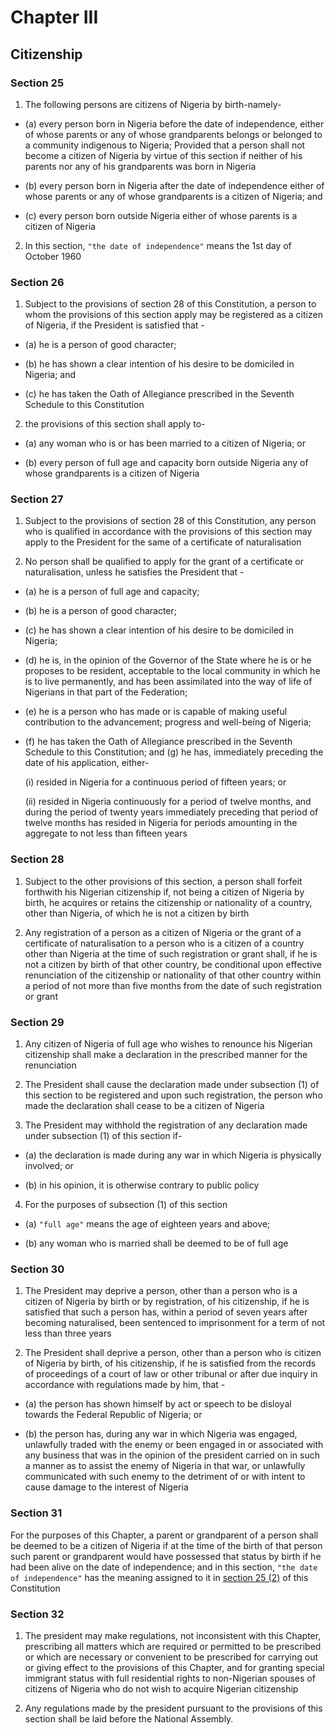 # Chapter III

## Citizenship

### Section 25

1. The following persons are citizens of Nigeria by birth-namely-

- (a) every person born in Nigeria before the date of independence, either of whose parents or any of whose grandparents belongs or belonged to a community indigenous to Nigeria; Provided that a person shall not become a citizen of Nigeria by virtue of this section if neither of his parents nor any of his grandparents was born in Nigeria

- (b) every person born in Nigeria after the date of independence either of whose parents or any of whose grandparents is a citizen of Nigeria; and

- (c) every person born outside Nigeria either of whose parents is a citizen of Nigeria

2. In this section, `"the date of independence"` means the 1st day of October 1960

### Section 26

1. Subject to the provisions of section 28 of this Constitution, a person to whom the provisions of this section apply may be registered as a citizen of Nigeria, if the President is satisfied that -

- (a) he is a person of good character;

- (b) he has shown a clear intention of his desire to be domiciled in Nigeria; and

- (c) he has taken the Oath of Allegiance prescribed in the Seventh Schedule to this Constitution

2. the provisions of this section shall apply to-

- (a) any woman who is or has been married to a citizen of Nigeria; or

- (b) every person of full age and capacity born outside Nigeria any of whose grandparents is a citizen of Nigeria

### Section 27

1. Subject to the provisions of section 28 of this Constitution, any person who is qualified in accordance with the provisions of this section may apply to the President for the same of a certificate of naturalisation

2. No person shall be qualified to apply for the grant of a certificate or naturalisation, unless he satisfies the President that -

- (a) he is a person of full age and capacity;

- (b) he is a person of good character;

- (c) he has shown a clear intention of his desire to be domiciled in Nigeria;

- (d) he is, in the opinion of the Governor of the State where he is or he proposes to be resident, acceptable to the local community in which he is to live permanently, and has been assimilated into the way of life of Nigerians in that part of the Federation;

- (e) he is a person who has made or is capable of making useful contribution to the advancement; progress and well-being of Nigeria;

- (f) he has taken the Oath of Allegiance prescribed in the Seventh Schedule to this Constitution; and (g) he has, immediately preceding the date of his application, either-

    (i) resided in Nigeria for a continuous period of fifteen years; or

    (ii) resided in Nigeria continuously for a period of twelve months, and during the period of twenty years immediately preceding that period of twelve months has resided in Nigeria for periods amounting in the aggregate to not less than fifteen years

### Section 28

1. Subject to the other provisions of this section, a person shall forfeit forthwith his Nigerian citizenship if, not being a citizen of Nigeria by birth, he acquires or retains the citizenship or nationality of a country, other than Nigeria, of which he is not a citizen by birth

2. Any registration of a person as a citizen of Nigeria or the grant of a certificate of naturalisation to a person who is a citizen of a country other than Nigeria at the time of such registration or grant shall, if he is not a citizen by birth of that other country, be conditional upon effective renunciation of the citizenship or nationality of that other country within a period of not more than five months from the date of such registration or grant

### Section 29

1. Any citizen of Nigeria of full age who wishes to renounce his Nigerian citizenship shall make a declaration in the prescribed manner for the renunciation

2. The President shall cause the declaration made under subsection (1) of this section to be registered and upon such registration, the person who made the declaration shall cease to be a citizen of Nigeria

3. The President may withhold the registration of any declaration made under subsection (1) of this section if-

- (a) the declaration is made during any war in which Nigeria is physically involved; or

- (b) in his opinion, it is otherwise contrary to public policy

4. For the purposes of subsection (1) of this section

- (a) `"full age"` means the age of eighteen years and above;

- (b) any woman who is married shall be deemed to be of full age

### Section 30

1. The President may deprive a person, other than a person who is a citizen of Nigeria by birth or by registration, of his citizenship, if he is satisfied that such a person has, within a period of seven years after becoming naturalised, been sentenced to imprisonment for a term of not less than three years

2. The President shall deprive a person, other than a person who is citizen of Nigeria by birth, of his citizenship, if he is satisfied from the records of proceedings of a court of law or other tribunal or after due inquiry in accordance with regulations made by him, that -

- (a) the person has shown himself by act or speech to be disloyal towards the Federal Republic of Nigeria; or

- (b) the person has, during any war in which Nigeria was engaged, unlawfully traded with the enemy or been engaged in or associated with any business that was in the opinion of the president carried on in such a manner as to assist the enemy of Nigeria in that war, or unlawfully communicated with such enemy to the detriment of or with intent to cause damage to the interest of Nigeria

### Section 31

For the purposes of this Chapter, a parent or grandparent of a person shall be deemed to be a citizen of Nigeria if at the time of the birth of that person such parent or grandparent would have possessed that status by birth if he had been alive on the date of independence; and in this section, `"the date of independence"` has the meaning assigned to it in [section 25 (2)](#section-25) of this Constitution

### Section 32

1. The president may make regulations, not inconsistent with this Chapter, prescribing all matters which are required or permitted to be prescribed or which are necessary or convenient to be prescribed for carrying out or giving effect to the provisions of this Chapter, and for granting special immigrant status with full residential rights to non-Nigerian spouses of citizens of Nigeria who do not wish to acquire Nigerian citizenship

2. Any regulations made by the president pursuant to the provisions of this section shall be laid before the National Assembly.